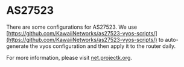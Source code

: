 # AS27523

There are some configurations for AS27523. We use [https://github.com/KawaiiNetworks/as27523-vyos-scripts/](https://github.com/KawaiiNetworks/as27523-vyos-scripts/) to auto-generate the vyos configuration and then apply it to the router daily.

For more information, please visit [net.projectk.org](https://net.projectk.org).
